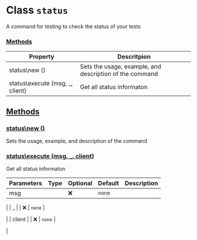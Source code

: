 
# Class `status`
A command for testing to check the status of your tests









### [Methods](#Methods)
| Property | Descritpion |
| -------- | ----------- |
| status\new () | Sets the usage, example, and description of the command |
| status\execute (msg, _, client) | Get all status informaton |



## [Methods](#Methods)

### [status\new ()](#status\new)
Sets the usage, example, and description of the command










### [status\execute (msg, _, client)](#status\execute)
Get all status informaton



| Parameters | Type | Optional | Default | Description |
| --------------- | ---- | -------- | ------- | ----------- |
| msg |  | ❌ | `none` |

 |
| _ |  | ❌ | `none` |

 |
| client |  | ❌ | `none` |

 |












